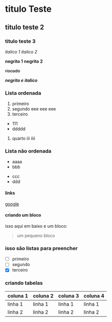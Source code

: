 # titulo Teste

## titulo teste 2

### titulo teste 3

_italico 1_
*italico 2*

**negrito 1**
__negrito 2__

~~riscado~~

**_negrito e italico_**

### Lista ordenada <ol>
1. primeiro
2. segundo
  eee
  eee
  eee
1. terceiro
  - 111
  - ddddd
1. quarto
  iii
  iiii

### Lista não ordenada <ul>
  - aaaa
  - bbb
  * ccc
  * ddd

#### links
[google](https://www.google.com/)

#### criando um bloco
  isso aqui em baixo e um bloco:
> um pequeno bloco

### isso são listas para preencher
- [ ] primeiro
- [ ] segundo
- [x] terceiro

### criando tabelas

| coluna 1 | coluna 2 | coluna 3 | coluna 4 |
|----------|----------|----------|----------|
| linha 1  | linha 1  | linha 1  | linha 1  |
| linha 2  | linha 2  | linha 2  | linha 2  |


